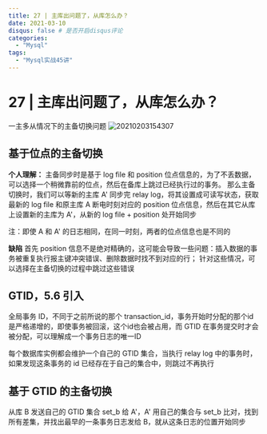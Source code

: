 ```yaml
---
title: 27 | 主库出问题了，从库怎么办？
date: 2021-03-10
disqus: false # 是否开启disqus评论
categories:
  - "Mysql"
tags:
  - "Mysql实战45讲"
---
```


<!--more-->

# 27 | 主库出问题了，从库怎么办？
一主多从情况下的主备切换问题
![20210203154307](http://pic.zero-tt.fun/note/20210203154307.png)

## 基于位点的主备切换
**个人理解：**
主备同步时是基于 log file 和 position 位点信息的，为了不丢数据，可以选择一个稍微靠前的位点，然后在备库上跳过已经执行过的事务。
那么主备切换时，我们可以等新的主库 A' 同步完 relay log，将其设置成可读写状态，获取最新的 log file 和原主库 A 断电时刻对应的 position 位点信息，然后在其它从库上设置新的主库为 A'，从新的 log file + position 处开始同步

注：即使 A 和 A' 的日志相同，在同一时刻，两者的位点信息也是不同的

**缺陷**
首先 position 信息不是绝对精确的，这可能会导致一些问题：插入数据的事务被重复执行报主键冲突错误、删除数据时找不到对应的行；
针对这些情况，可以选择在主备切换的过程中跳过这些错误

## GTID，5.6 引入
全局事务 ID，不同于之前所说的那个 transaction_id，事务开始时分配的那个id是严格递增的，即使事务被回滚，这个id也会被占用，而 GTID 在事务提交时才会被分配，可以理解成一个事务日志的唯一ID

每个数据库实例都会维护一个自己的 GTID 集合，当执行 relay log 中的事务时，如果发现这条事务的 id 已经存在于自己的集合中，则跳过不再执行

## 基于 GTID 的主备切换
从库 B 发送自己的 GTID 集合 set_b
给 A'，A' 用自己的集合与 set_b 比对，找到所有差集，并找出最早的一条事务日志发给 B，就从这条日志的位置开始同步